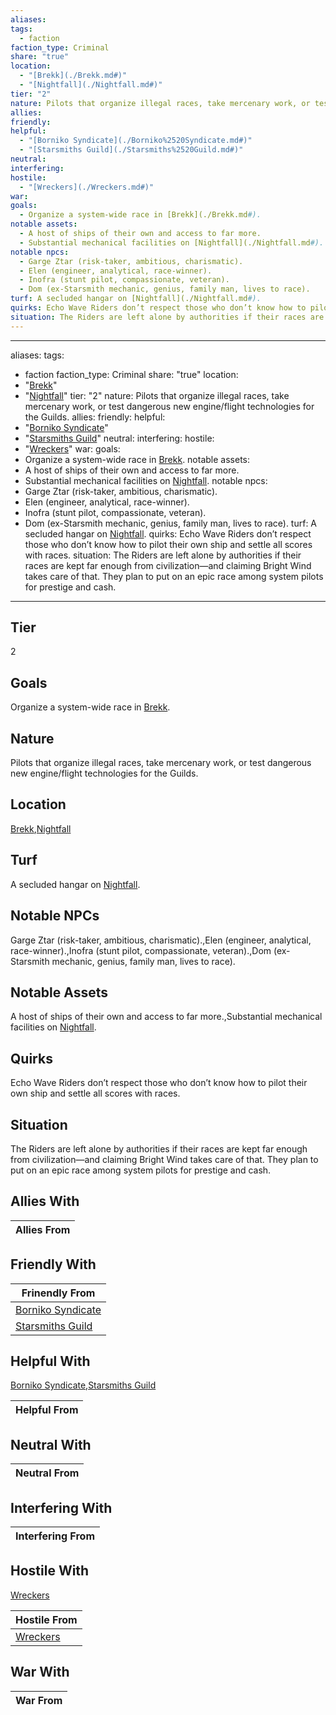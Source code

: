```yaml
---
aliases: 
tags:
  - faction
faction_type: Criminal
share: "true"
location:
  - "[Brekk](./Brekk.md#)"
  - "[Nightfall](./Nightfall.md#)"
tier: "2"
nature: Pilots that organize illegal races, take mercenary work, or test dangerous new engine/flight technologies for the Guilds.
allies: 
friendly: 
helpful:
  - "[Borniko Syndicate](./Borniko%2520Syndicate.md#)"
  - "[Starsmiths Guild](./Starsmiths%2520Guild.md#)"
neutral: 
interfering: 
hostile:
  - "[Wreckers](./Wreckers.md#)"
war: 
goals:
  - Organize a system-wide race in [Brekk](./Brekk.md#).
notable assets:
  - A host of ships of their own and access to far more.
  - Substantial mechanical facilities on [Nightfall](./Nightfall.md#).
notable npcs:
  - Garge Ztar (risk-taker, ambitious, charismatic).
  - Elen (engineer, analytical, race-winner).
  - Inofra (stunt pilot, compassionate, veteran).
  - Dom (ex-Starsmith mechanic, genius, family man, lives to race).
turf: A secluded hangar on [Nightfall](./Nightfall.md#).
quirks: Echo Wave Riders don’t respect those who don’t know how to pilot their own ship and settle all scores with races.
situation: The Riders are left alone by authorities if their races are kept far enough from civilization—and claiming Bright Wind takes care of that. They plan to put on an epic race among system pilots for prestige and cash.
---
```

---
aliases:
tags:
  - faction
faction_type: Criminal
share: "true"
location:
  - "[Brekk](./Brekk.md#)"
  - "[Nightfall](./Nightfall.md#)"
tier: "2"
nature: Pilots that organize illegal races, take mercenary work, or test dangerous new engine/flight technologies for the Guilds.
allies:
friendly:
helpful:
  - "[Borniko Syndicate](./Borniko%2520Syndicate.md#)"
  - "[Starsmiths Guild](./Starsmiths%2520Guild.md#)"
neutral:
interfering:
hostile:
  - "[Wreckers](./Wreckers.md#)"
war:
goals:
  - Organize a system-wide race in [Brekk](./Brekk.md#).
notable assets:
  - A host of ships of their own and access to far more.
  - Substantial mechanical facilities on [Nightfall](./Nightfall.md#).
notable npcs:
  - Garge Ztar (risk-taker, ambitious, charismatic).
  - Elen (engineer, analytical, race-winner).
  - Inofra (stunt pilot, compassionate, veteran).
  - Dom (ex-Starsmith mechanic, genius, family man, lives to race).
turf: A secluded hangar on [Nightfall](./Nightfall.md#).
quirks: Echo Wave Riders don’t respect those who don’t know how to pilot their own ship and settle all scores with races.
situation: The Riders are left alone by authorities if their races are kept far enough from civilization—and claiming Bright Wind takes care of that. They plan to put on an epic race among system pilots for prestige and cash.
---
## Tier

2

## Goals

Organize a system-wide race in [Brekk](Procyon/Brekk/Brekk.md).

## Nature

Pilots that organize illegal races, take mercenary work, or test dangerous new engine/flight technologies for the Guilds.

## Location

[Brekk](./Brekk.md.md#.md#.md#.md#),[Nightfall](./Nightfall.md.md#.md#.md#.md#.md#.md#)

## Turf

A secluded hangar on [Nightfall](Procyon/Brekk/Nightfall.md).

## Notable NPCs

Garge Ztar (risk-taker, ambitious, charismatic).,Elen (engineer, analytical, race-winner).,Inofra (stunt pilot, compassionate, veteran).,Dom (ex-Starsmith mechanic, genius, family man, lives to race).

## Notable Assets

A host of ships of their own and access to far more.,Substantial mechanical facilities on [Nightfall](Procyon/Brekk/Nightfall.md).

## Quirks

Echo Wave Riders don’t respect those who don’t know how to pilot their own ship and settle all scores with races.

## Situation

The Riders are left alone by authorities if their races are kept far enough from civilization—and claiming Bright Wind takes care of that. They plan to put on an epic race among system pilots for prestige and cash.

## Allies With



| Allies From |
| ----------- |


## Friendly With



| Frinendly From                                       |
| ---------------------------------------------------- |
| [Borniko Syndicate](./Borniko%2520Syndicate.md.md#.md#) |
| [Starsmiths Guild](./Starsmiths%2520Guild.md.md#.md#)   |


## Helpful With

[Borniko Syndicate](./Borniko%2520Syndicate.md.md#.md#),[Starsmiths Guild](./Starsmiths%2520Guild.md.md#.md#)

| Helpful From |
| ------------ |


## Neutral With




| Neutral From |
| ------------ |



## Interfering With




| Interfering From |
| ---------------- |



## Hostile With

[Wreckers](./Wreckers.md.md#.md#)


| Hostile From                       |
| ---------------------------------- |
| [Wreckers](./Wreckers.md.md#.md#) |



## War With



| War From |
| -------- |

